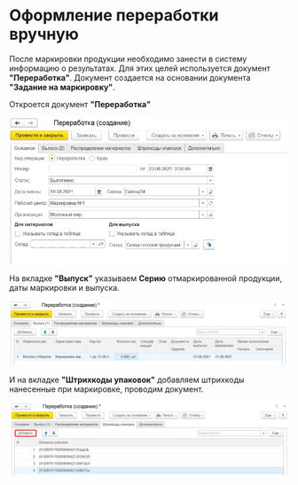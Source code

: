 # Оформление переработки вручную

После маркировки продукции необходимо занести в систему информацию о результатах. Для этих целей используется документ **"Переработка"**. Документ создается на основании документа **"Задание на маркировку"**.

Откроется документ **"Переработка"**

[![2020-12-22_08-07-01][2020-12-22_08-07-01]][2020-12-22_08-07-01]

На вкладке **"Выпуск"** указываем **Серию** отмаркированной продукции, даты маркировки и выпуска.

[![2020-12-22_08-11-40][2020-12-22_08-11-40]][2020-12-22_08-11-40]

И на вкладке **"Штрихкоды упаковок"** добавляем штрихкоды нанесенные при маркировке, проводим документ.

[![2020-12-22_08-13-56][2020-12-22_08-13-56]][2020-12-22_08-13-56]

[2020-12-22_08-07-01]: ManualCreation.assets/2020-12-22_08-07-01.png
[2020-12-22_08-11-40]: ManualCreation.assets/2020-12-22_08-11-40.png
[2020-12-22_08-13-56]: ManualCreation.assets/2020-12-22_08-13-56.png